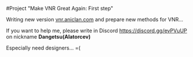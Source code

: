 #Project "Make VNR Great Again: First step"

Writing new version <a href="vnr.aniclan.com">vnr.aniclan.com</a> and prepare new methods for VNR... 

If you want to help me, please write in Discord <a href="https://discord.gg/evPVuUP">https://discord.gg/evPVuUP</a> on nickname <b>Dangetsu(Alatorcev)</b>

Especially need designers... =(